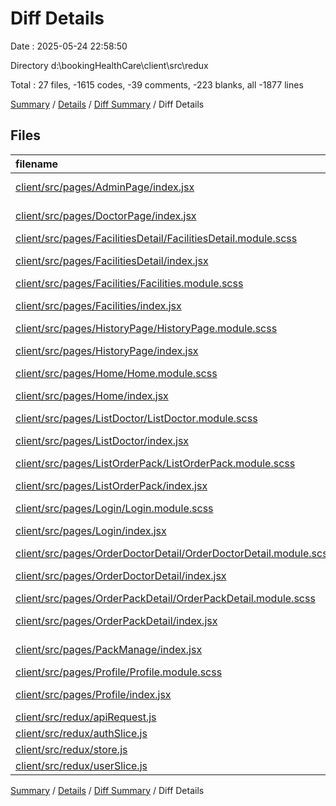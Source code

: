 # Diff Details

Date : 2025-05-24 22:58:50

Directory d:\\bookingHealthCare\\client\\src\\redux

Total : 27 files,  -1615 codes, -39 comments, -223 blanks, all -1877 lines

[Summary](results.md) / [Details](details.md) / [Diff Summary](diff.md) / Diff Details

## Files
| filename | language | code | comment | blank | total |
| :--- | :--- | ---: | ---: | ---: | ---: |
| [client/src/pages/AdminPage/index.jsx](/client/src/pages/AdminPage/index.jsx) | JavaScript JSX | -9 | 0 | -2 | -11 |
| [client/src/pages/DoctorPage/index.jsx](/client/src/pages/DoctorPage/index.jsx) | JavaScript JSX | -7 | 0 | -3 | -10 |
| [client/src/pages/FacilitiesDetail/FacilitiesDetail.module.scss](/client/src/pages/FacilitiesDetail/FacilitiesDetail.module.scss) | SCSS | -55 | -2 | -3 | -60 |
| [client/src/pages/FacilitiesDetail/index.jsx](/client/src/pages/FacilitiesDetail/index.jsx) | JavaScript JSX | -37 | -2 | -6 | -45 |
| [client/src/pages/Facilities/Facilities.module.scss](/client/src/pages/Facilities/Facilities.module.scss) | SCSS | -27 | 0 | -1 | -28 |
| [client/src/pages/Facilities/index.jsx](/client/src/pages/Facilities/index.jsx) | JavaScript JSX | -35 | 0 | -6 | -41 |
| [client/src/pages/HistoryPage/HistoryPage.module.scss](/client/src/pages/HistoryPage/HistoryPage.module.scss) | SCSS | -167 | -7 | -14 | -188 |
| [client/src/pages/HistoryPage/index.jsx](/client/src/pages/HistoryPage/index.jsx) | JavaScript JSX | -131 | -1 | -5 | -137 |
| [client/src/pages/Home/Home.module.scss](/client/src/pages/Home/Home.module.scss) | SCSS | -14 | 0 | -1 | -15 |
| [client/src/pages/Home/index.jsx](/client/src/pages/Home/index.jsx) | JavaScript JSX | -42 | 0 | -3 | -45 |
| [client/src/pages/ListDoctor/ListDoctor.module.scss](/client/src/pages/ListDoctor/ListDoctor.module.scss) | SCSS | -22 | -2 | -2 | -26 |
| [client/src/pages/ListDoctor/index.jsx](/client/src/pages/ListDoctor/index.jsx) | JavaScript JSX | -30 | 0 | -5 | -35 |
| [client/src/pages/ListOrderPack/ListOrderPack.module.scss](/client/src/pages/ListOrderPack/ListOrderPack.module.scss) | SCSS | -47 | -4 | -8 | -59 |
| [client/src/pages/ListOrderPack/index.jsx](/client/src/pages/ListOrderPack/index.jsx) | JavaScript JSX | -32 | 0 | -7 | -39 |
| [client/src/pages/Login/Login.module.scss](/client/src/pages/Login/Login.module.scss) | SCSS | -105 | -1 | -17 | -123 |
| [client/src/pages/Login/index.jsx](/client/src/pages/Login/index.jsx) | JavaScript JSX | -109 | 0 | -10 | -119 |
| [client/src/pages/OrderDoctorDetail/OrderDoctorDetail.module.scss](/client/src/pages/OrderDoctorDetail/OrderDoctorDetail.module.scss) | SCSS | -216 | -20 | -44 | -280 |
| [client/src/pages/OrderDoctorDetail/index.jsx](/client/src/pages/OrderDoctorDetail/index.jsx) | JavaScript JSX | -150 | 0 | -22 | -172 |
| [client/src/pages/OrderPackDetail/OrderPackDetail.module.scss](/client/src/pages/OrderPackDetail/OrderPackDetail.module.scss) | SCSS | -276 | 0 | -47 | -323 |
| [client/src/pages/OrderPackDetail/index.jsx](/client/src/pages/OrderPackDetail/index.jsx) | JavaScript JSX | -135 | -1 | -11 | -147 |
| [client/src/pages/PackManage/index.jsx](/client/src/pages/PackManage/index.jsx) | JavaScript JSX | -9 | 0 | -2 | -11 |
| [client/src/pages/Profile/Profile.module.scss](/client/src/pages/Profile/Profile.module.scss) | SCSS | -77 | 0 | -3 | -80 |
| [client/src/pages/Profile/index.jsx](/client/src/pages/Profile/index.jsx) | JavaScript JSX | -86 | 0 | -7 | -93 |
| [client/src/redux/apiRequest.js](/client/src/redux/apiRequest.js) | JavaScript | 63 | 1 | 1 | 65 |
| [client/src/redux/authSlice.js](/client/src/redux/authSlice.js) | JavaScript | 76 | 0 | 3 | 79 |
| [client/src/redux/store.js](/client/src/redux/store.js) | JavaScript | 33 | 0 | 1 | 34 |
| [client/src/redux/userSlice.js](/client/src/redux/userSlice.js) | JavaScript | 31 | 0 | 1 | 32 |

[Summary](results.md) / [Details](details.md) / [Diff Summary](diff.md) / Diff Details